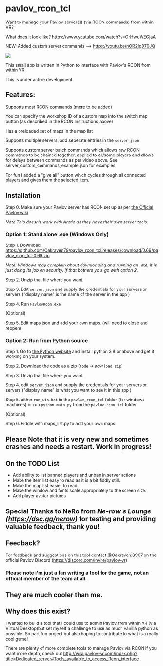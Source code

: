 # pavlov_rcon_tcl
Want to manage your Pavlov server(s) (via RCON commands) from within VR?

What does it look like? https://www.youtube.com/watch?v=OrHwuWEGjaA

NEW: Added custom server commands -->  https://youtu.be/nOR2lqD70JQ

<img src="http://www.greatleapskyward.com/pavlov_rcon.jpg" />

This small app is written in Python to interface with Pavlov's RCON from within VR.

This is under active development.


## Features:

Supports most RCON commands (more to be added)

You can specify the workshop ID of a custom map into the switch map button (as described in the RCON instructions above)

Has a preloaded set of maps in the map list

Supports multiple servers, add seperate entries in the `server.json`

Supports custom server batch commands which allows raw RCON commands to be chained together, applied to all/some players and allows for delays between commands as per video above. See server_custom_commands_example.json for examples 

For fun I added a "give all" button which cycles through all connected players and gives them the selected item.


## Installation
Step 0. Make sure your Pavlov server has RCON set up as per [the Official Pavlov wiki](http://wiki.pavlov-vr.com/index.php?title=Dedicated_server#Rcon_Overview_and_Commands) 

_Note This doesn't work with Arctic as they have their own server tools._

### Option 1:  Stand alone .exe (Windows Only)

Step 1. Download https://github.com/Oakraven79/pavlov_rcon_tcl/releases/download/0.69/pavlov_rcon_tcl-0.69.zip

_Note: Windows may complain about downloading and running an .exe, it is just doing its job on security. If that bothers you, go with option 2._

Step 2. Unzip that file where you want.

Step 3. Edit `server.json` and supply the credentials for your servers or servers ("display_name" is the name of the server in the app )

Step 4. Run `PavlovRcon.exe`

(Optional)

Step 5. Edit maps.json and add your own maps. (will need to close and reopen) 

### Option 2: Run from Python source

Step 1. Go to [the Python website](http://www.python.org/downloads/) and install python 3.8 or above and get it working on your system. 

Step 2. Download the code as a zip (`Code` -> `Download zip`)

Step 3. Unzip that file where you want.

Step 4. edit `server.json` and supply the credentials for your servers or servers ("display_name" is what you want to see it in this app )

Step 5. either `run_win.bat` in the `pavlov_rcon_tcl` folder (for windows machines) or run `python main.py` from the `pavlov_rcon_tcl` folder 

(Optional)

Step 6. Fiddle with maps_list.py to add your own maps.  

## Please Note that it is very new and sometimes crashes and needs a restart. Work in progress! 


## On the TODO List 

- Add ability to list banned players and unban in server actions
- Make the item list easy to read as it is a bit fiddly still. 
- Make the map list easier to read.
- Make the window and fonts scale appropriately to the screen size. 
- Add player avatar pictures

## Special Thanks to NeRo from _Ne-row's Lounge (https://dsc.gg/nerow)_ for testing and providing valuable feedback, thank you!


## Feedback?

For feedback and suggestions on this tool contact @Oakraven:3967 on the official Pavlov Discord (https://discord.com/invite/pavlov-vr)

### Please note i'm just a fan writing a tool for the game, not an official member of the team at all. 
## They are much cooler than me.

## Why does this exist?
I wanted to build a tool that I could use to admin Pavlov from within VR (via Virtual Desktop)but set myself a challenge to use as much vanilla python as possible. So part fun project but also hoping to contribute to what is a really cool game!

There are plenty of more complete tools to manage Pavlov via RCON if you want more depth, check out http://wiki.pavlov-vr.com/index.php?title=Dedicated_server#Tools_available_to_access_Rcon_interface
